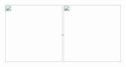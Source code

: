 <p align="center">
  <a href="https://github.com/raphael-fleury">
    <img 
         align="center" 
         height="180"
         src="https://github-readme-stats.vercel.app/api/top-langs/?username=raphael-fleury&layout=compact" 
    />
  </a>
  <a href="https://github.com/raphael-fleury">
    <img 
         align="center" 
         height="180"
         src="https://github-readme-stats.vercel.app/api?username=raphael-fleury&show_icons=true&include_all_commits=true%22%20alt=%22fecampi%20github%20stats"
    />
  </a>
</p>
